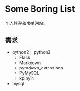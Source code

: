 # Some Boring List
个人博客和书单网站。

## 需求
- python2 || python3
  - Flask
  - Markdown
  - pymdown_extensions
  - PyMySQL
  - xpinyin
- mysql

